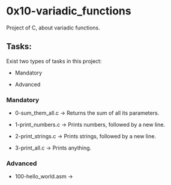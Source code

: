 # 0x10-variadic_functions

Project of C, about variadic functions.

## Tasks:

Exist two types of tasks in this project:

- Mandatory

- Advanced

### Mandatory

- 0-sum_them_all.c &rarr; Returns the sum of all its parameters.

- 1-print_numbers.c &rarr; Prints numbers, followed by a new line.

- 2-print_strings.c &rarr; Prints strings, followed by a new line.

- 3-print_all.c &rarr; Prints anything.

### Advanced

- 100-hello_world.asm &rarr; 
